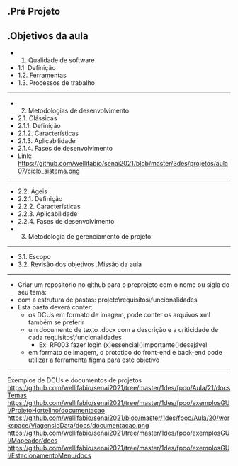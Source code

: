 .Pré Projeto
---------------
.Objetivos da aula
---------------
- 1. Qualidade de software
- 1.1. Definição
- 1.2. Ferramentas
- 1.3. Processos de trabalho
----------------
- 2. Metodologias de desenvolvimento
- 2.1. Clássicas
- 2.1.1. Definição
- 2.1.2. Características
- 2.1.3. Aplicabilidade
- 2.1.4. Fases de desenvolvimento
- Link: https://github.com/wellifabio/senai2021/blob/master/3des/projetos/aula07/ciclo_sistema.png
-----------------
- 2.2. Ágeis
- 2.2.1. Definição
- 2.2.2. Características
- 2.2.3. Aplicabilidade
- 2.2.4. Fases de desenvolvimento
- 3. Metodologia de gerenciamento de projeto
------------------
- 3.1. Escopo
- 3.2. Revisão dos objetivos
.Missão da aula
------------------
- Criar um repositorio no github para o preprojeto com o nome ou sigla do seu tema:
- com a estrutura de pastas: projeto\requisitos\funcionalidades
- Esta pasta deverá conter:
	- os DCUs em formato de imagem, pode conter os arquivos xml também se preferir
	- um documento de texto .docx com a descrição e a criticidade de cada requisitos\funcionalidades
		- Ex: RF003 fazer login (x)essencial()importante()desejável
	- em formato de imagem, o prototipo do front-end e back-end pode utilizar a ferramenta figma para este objetivo
-------------------
Exemplos de DCUs e documentos de projetos
https://github.com/wellifabio/senai2021/tree/master/1des/fpoo/Aula/21/docsTemas
https://github.com/wellifabio/senai2021/tree/master/1des/fpoo/exemplosGUI/ProjetoHortelino/documentacao
https://github.com/wellifabio/senai2021/blob/master/1des/fpoo/Aula/20/workspace/ViagensIdData/docs/documentacao.png
https://github.com/wellifabio/senai2021/tree/master/1des/fpoo/exemplosGUI/Mapeador/docs
https://github.com/wellifabio/senai2021/tree/master/1des/fpoo/exemplosGUI/EstacionamentoMenu/docs
